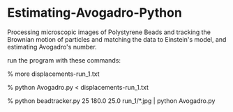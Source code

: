 # Estimating-Avogadro-Python
Processing microscopic images of Polystyrene Beads and tracking the Brownian motion of particles and matching the data to Einstein's model, and estimating Avogadro's number.

run the program with these commands:

% more displacements-run_1.txt

% python Avogadro.py < displacements-run_1.txt 

% python beadtracker.py 25 180.0 25.0 run_1/*.jpg | python Avogadro.py

